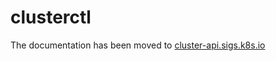 # clusterctl

The documentation has been moved to [cluster-api.sigs.k8s.io](https://cluster-api.sigs.k8s.io/clusterctl/overview.html)